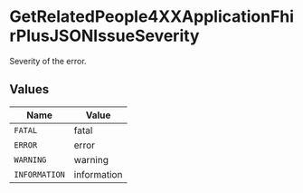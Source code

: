 # GetRelatedPeople4XXApplicationFhirPlusJSONIssueSeverity

Severity of the error.


## Values

| Name          | Value         |
| ------------- | ------------- |
| `FATAL`       | fatal         |
| `ERROR`       | error         |
| `WARNING`     | warning       |
| `INFORMATION` | information   |
